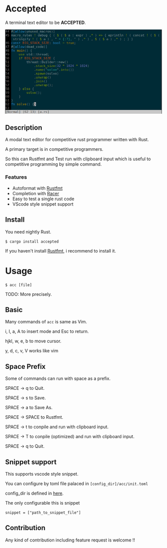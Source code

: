 Accepted
===

A terminal text editor to be **ACCEPTED**.

![Accepted screenshot](demo.png?raw=true "acc")

## Description

A modal text editor for competitive rust programmer written with Rust.

A primary target is in competitive programmers.

So this can Rustfmt and Test run with clipboard input which is useful to competitive programming by simple command.

### Features

* Autoformat with [Rustfmt](https://github.com/rust-lang-nursery/rustfmt) 
* Completion with [Racer](https://github.com/racer-rust/racer)
* Easy to test a single rust code
* VScode style snippet support

## Install

You need nightly Rust.

```
$ cargo install accepted
```

If you haven't install [Rustfmt](https://github.com/rust-lang-nursery/rustfmt), i recommend to install it.

# Usage

```
$ acc [file]
```

TODO: More precisely.

## Basic

Many commands of `acc` is same as Vim.

i, I, a, A to insert mode and Esc to return.

hjkl, w, e, b to move cursor.

y, d, c, v, V works like vim

## Space Prefix

Some of commands can run with space as a prefix.

SPACE -> q to Quit.

SPACE -> s to Save.

SPACE -> a to Save As.

SPACE -> SPACE to Rustfmt.

SPACE -> t to conpile and run with clipboard input.

SPACE -> T to conpile (optimized) and run with clipboard input.

SPACE -> q to Quit.

## Snippet support

This supports vscode style snippet.

You can configure by toml file palaced in `[config_dir]/acc/init.toml`

config_dir is defined in [here](https://docs.rs/dirs/1.0.3/dirs/fn.config_dir.html).

The only configurable this is snippet 

```
snippet = ["path_to_snippet_file"]
```


## Contribution

Any kind of contribution including feature request is welcome !!